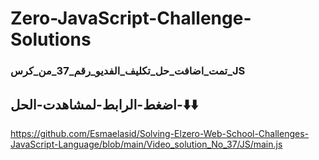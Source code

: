 # Zero-JavaScript-Challenge-Solutions


### تمت_اضافت_حل_تكليف_الفديو_رقم_37_من_كرس_JS


## اضغط-الرابط-لمشاهدت-الحل-⬇️⬇️
https://github.com/Esmaelasid/Solving-Elzero-Web-School-Challenges-JavaScript-Language/blob/main/Video_solution_No_37/JS/main.js
